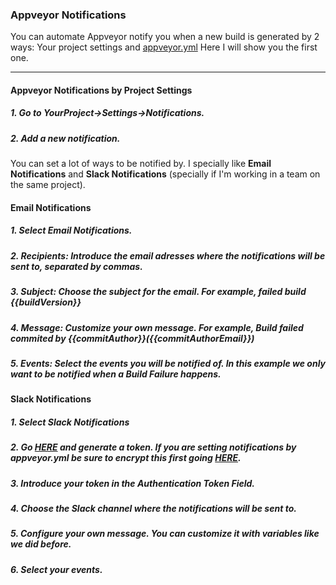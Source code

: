 ### Appveyor Notifications <br>

You can automate Appveyor notify you when a new build is generated by 2 ways: Your project settings and [appveyor.yml](https://www.appveyor.com/docs/notifications/)
Here I will show you the first one.

---

#### Appveyor Notifications by Project Settings <br>

##### 1. Go to YourProject->Settings->Notifications.
##### 2. Add a new notification.

You can set a lot of ways to be notified by. I specially like **Email Notifications** and **Slack Notifications** (specially if I'm working in a team on the same project).

 #### Email Notifications
  
 ##### 1. Select Email Notifications.
 ##### 2. Recipients: Introduce the email adresses where the notifications will be sent to, separated by commas.
 ##### 3. Subject: Choose the subject for the email. For example, failed build {{buildVersion}}
 ##### 4. Message: Customize your own message. For example, Build failed commited by {{commitAuthor}}({{commitAuthorEmail}})
 ##### 5. Events: Select the events you will be notified of. In this example we only want to be notified when a Build Failure happens.
  
 #### Slack Notifications
  
 ##### 1. Select Slack Notifications
 ##### 2. Go [HERE](https://api.slack.com/custom-integrations/legacy-tokens) and generate a token. If you are setting notifications by appveyor.yml be sure to encrypt this first going [HERE](https://ci.appveyor.com/tools/encrypt).
 ##### 3. Introduce your token in the Authentication Token Field.
 ##### 4. Choose the Slack channel where the notifications will be sent to.
 ##### 5. Configure your own message. You can customize it with variables like we did before.
 ##### 6. Select your events.
  
